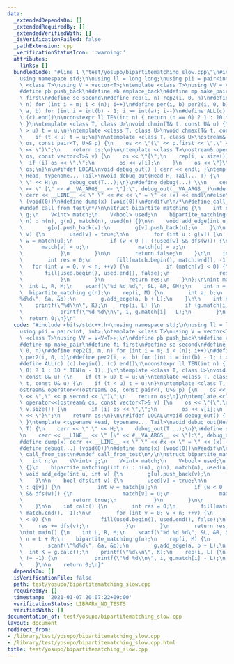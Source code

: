 ```yaml
---
data:
  _extendedDependsOn: []
  _extendedRequiredBy: []
  _extendedVerifiedWith: []
  _isVerificationFailed: false
  _pathExtension: cpp
  _verificationStatusIcon: ':warning:'
  attributes:
    links: []
  bundledCode: "#line 1 \"test/yosupo/bipartitematching_slow.cpp\"\n#include <bits/stdc++.h>\n\
    using namespace std;\n\nusing ll = long long;\nusing pii = pair<int, int>;\ntemplate\
    \ <class T>\nusing V = vector<T>;\ntemplate <class T>\nusing VV = V<V<T>>;\n\n\
    #define pb push_back\n#define eb emplace_back\n#define mp make_pair\n#define fi\
    \ first\n#define se second\n#define rep(i, n) rep2(i, 0, n)\n#define rep2(i, m,\
    \ n) for (int i = m; i < (n); i++)\n#define per(i, b) per2(i, 0, b)\n#define per2(i,\
    \ a, b) for (int i = int(b) - 1; i >= int(a); i--)\n#define ALL(c) (c).begin(),\
    \ (c).end()\n\nconstexpr ll TEN(int n) { return (n == 0) ? 1 : 10 * TEN(n - 1);\
    \ }\n\ntemplate <class T, class U>\nvoid chmin(T& t, const U& u) {\n    if (t\
    \ > u) t = u;\n}\ntemplate <class T, class U>\nvoid chmax(T& t, const U& u) {\n\
    \    if (t < u) t = u;\n}\n\ntemplate <class T, class U>\nostream& operator<<(ostream&\
    \ os, const pair<T, U>& p) {\n    os << \"(\" << p.first << \",\" << p.second\
    \ << \")\";\n    return os;\n}\n\ntemplate <class T>\nostream& operator<<(ostream&\
    \ os, const vector<T>& v) {\n    os << \"{\";\n    rep(i, v.size()) {\n      \
    \  if (i) os << \",\";\n        os << v[i];\n    }\n    os << \"}\";\n    return\
    \ os;\n}\n\n#ifdef LOCAL\nvoid debug_out() { cerr << endl; }\ntemplate <typename\
    \ Head, typename... Tail>\nvoid debug_out(Head H, Tail... T) {\n    cerr << \"\
    \ \" << H;\n    debug_out(T...);\n}\n#define debug(...) \\\n    cerr << __LINE__\
    \ << \" [\" << #__VA_ARGS__ << \"]:\", debug_out(__VA_ARGS__)\n#define dump(x)\
    \ cerr << __LINE__ << \" \" << #x << \" = \" << (x) << endl\n#else\n#define debug(...)\
    \ (void(0))\n#define dump(x) (void(0))\n#endif\n\n/*\n#define call_from_test\n\
    #undef call_from_test\n*/\n\nstruct bipartite_matching {\n    int n;\n    VV<int>\
    \ g;\n    V<int> match;\n    V<bool> used;\n    bipartite_matching() {}\n    bipartite_matching(int\
    \ n) : n(n), g(n), match(n), used(n) {}\n\n    void add_edge(int u, int v) {\n\
    \        g[u].push_back(v);\n        g[v].push_back(u);\n    }\n\n    bool dfs(int\
    \ v) {\n        used[v] = true;\n\n        for (int u : g[v]) {\n            int\
    \ w = match[u];\n            if (w < 0 || (!used[w] && dfs(w))) {\n          \
    \      match[v] = u;\n                match[u] = v;\n                return true;\n\
    \            }\n        }\n\n        return false;\n    }\n\n    int calc() {\n\
    \        int res = 0;\n        fill(match.begin(), match.end(), -1);\n\n     \
    \   for (int v = 0; v < n; ++v) {\n            if (match[v] < 0) {\n         \
    \       fill(used.begin(), used.end(), false);\n                res += dfs(v);\n\
    \            }\n        }\n        return res;\n    }\n};\n\nint main() {\n  \
    \  int L, R, M;\n    scanf(\"%d %d %d\", &L, &R, &M);\n    int n = L + R;\n  \
    \  bipartite_matching g(n);\n    rep(i, M) {\n        int a, b;\n        scanf(\"\
    %d%d\", &a, &b);\n        g.add_edge(a, b + L);\n    }\n\n    int K = g.calc();\n\
    \    printf(\"%d\\n\", K);\n    rep(i, L) {\n        if (g.match[i] != -1) {\n\
    \            printf(\"%d %d\\n\", i, g.match[i] - L);\n        }\n    }\n\n  \
    \  return 0;\n}\n"
  code: "#include <bits/stdc++.h>\nusing namespace std;\n\nusing ll = long long;\n\
    using pii = pair<int, int>;\ntemplate <class T>\nusing V = vector<T>;\ntemplate\
    \ <class T>\nusing VV = V<V<T>>;\n\n#define pb push_back\n#define eb emplace_back\n\
    #define mp make_pair\n#define fi first\n#define se second\n#define rep(i, n) rep2(i,\
    \ 0, n)\n#define rep2(i, m, n) for (int i = m; i < (n); i++)\n#define per(i, b)\
    \ per2(i, 0, b)\n#define per2(i, a, b) for (int i = int(b) - 1; i >= int(a); i--)\n\
    #define ALL(c) (c).begin(), (c).end()\n\nconstexpr ll TEN(int n) { return (n ==\
    \ 0) ? 1 : 10 * TEN(n - 1); }\n\ntemplate <class T, class U>\nvoid chmin(T& t,\
    \ const U& u) {\n    if (t > u) t = u;\n}\ntemplate <class T, class U>\nvoid chmax(T&\
    \ t, const U& u) {\n    if (t < u) t = u;\n}\n\ntemplate <class T, class U>\n\
    ostream& operator<<(ostream& os, const pair<T, U>& p) {\n    os << \"(\" << p.first\
    \ << \",\" << p.second << \")\";\n    return os;\n}\n\ntemplate <class T>\nostream&\
    \ operator<<(ostream& os, const vector<T>& v) {\n    os << \"{\";\n    rep(i,\
    \ v.size()) {\n        if (i) os << \",\";\n        os << v[i];\n    }\n    os\
    \ << \"}\";\n    return os;\n}\n\n#ifdef LOCAL\nvoid debug_out() { cerr << endl;\
    \ }\ntemplate <typename Head, typename... Tail>\nvoid debug_out(Head H, Tail...\
    \ T) {\n    cerr << \" \" << H;\n    debug_out(T...);\n}\n#define debug(...) \\\
    \n    cerr << __LINE__ << \" [\" << #__VA_ARGS__ << \"]:\", debug_out(__VA_ARGS__)\n\
    #define dump(x) cerr << __LINE__ << \" \" << #x << \" = \" << (x) << endl\n#else\n\
    #define debug(...) (void(0))\n#define dump(x) (void(0))\n#endif\n\n/*\n#define\
    \ call_from_test\n#undef call_from_test\n*/\n\nstruct bipartite_matching {\n \
    \   int n;\n    VV<int> g;\n    V<int> match;\n    V<bool> used;\n    bipartite_matching()\
    \ {}\n    bipartite_matching(int n) : n(n), g(n), match(n), used(n) {}\n\n   \
    \ void add_edge(int u, int v) {\n        g[u].push_back(v);\n        g[v].push_back(u);\n\
    \    }\n\n    bool dfs(int v) {\n        used[v] = true;\n\n        for (int u\
    \ : g[v]) {\n            int w = match[u];\n            if (w < 0 || (!used[w]\
    \ && dfs(w))) {\n                match[v] = u;\n                match[u] = v;\n\
    \                return true;\n            }\n        }\n\n        return false;\n\
    \    }\n\n    int calc() {\n        int res = 0;\n        fill(match.begin(),\
    \ match.end(), -1);\n\n        for (int v = 0; v < n; ++v) {\n            if (match[v]\
    \ < 0) {\n                fill(used.begin(), used.end(), false);\n           \
    \     res += dfs(v);\n            }\n        }\n        return res;\n    }\n};\n\
    \nint main() {\n    int L, R, M;\n    scanf(\"%d %d %d\", &L, &R, &M);\n    int\
    \ n = L + R;\n    bipartite_matching g(n);\n    rep(i, M) {\n        int a, b;\n\
    \        scanf(\"%d%d\", &a, &b);\n        g.add_edge(a, b + L);\n    }\n\n  \
    \  int K = g.calc();\n    printf(\"%d\\n\", K);\n    rep(i, L) {\n        if (g.match[i]\
    \ != -1) {\n            printf(\"%d %d\\n\", i, g.match[i] - L);\n        }\n\
    \    }\n\n    return 0;\n}"
  dependsOn: []
  isVerificationFile: false
  path: test/yosupo/bipartitematching_slow.cpp
  requiredBy: []
  timestamp: '2021-01-07 20:07:22+09:00'
  verificationStatus: LIBRARY_NO_TESTS
  verifiedWith: []
documentation_of: test/yosupo/bipartitematching_slow.cpp
layout: document
redirect_from:
- /library/test/yosupo/bipartitematching_slow.cpp
- /library/test/yosupo/bipartitematching_slow.cpp.html
title: test/yosupo/bipartitematching_slow.cpp
---
```

